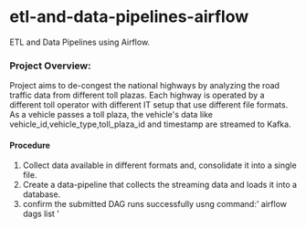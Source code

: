 # etl-and-data-pipelines-airflow
ETL and Data Pipelines using Airflow.

### Project Overview:
Project  aims to de-congest the national highways by analyzing the road traffic data from different toll plazas. Each highway is operated by a different toll operator with different IT setup that use different file formats. As a vehicle passes a toll plaza, the vehicle's data like vehicle_id,vehicle_type,toll_plaza_id and timestamp are streamed to Kafka. 

#### Procedure
1. Collect data available in different formats and, consolidate it into a single file.  
2. Create a data-pipeline that collects the streaming data and loads it into a database.
3. confirm the submitted DAG runs successfully usng command:' airflow dags list '


